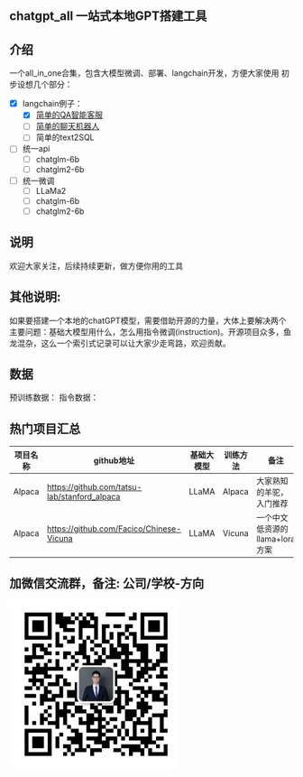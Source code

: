 ## chatgpt_all 一站式本地GPT搭建工具

## 介绍
一个all_in_one合集，包含大模型微调、部署、langchain开发，方便大家使用
初步设想几个部分：
- [x] langchain例子：
    - [x] [简单的QA智能客服](/Simple%20QA%20customer%20service)
    - [ ] [简单的聊天机器人](/Simple_chatbot)
    - [ ] 简单的text2SQL
- [ ] 统一api
    - [ ] chatglm-6b
    - [ ] chatglm2-6b
- [ ] 统一微调
    - [ ] LLaMa2
    - [ ] chatglm-6b
    - [ ] chatglm2-6b

## 说明
欢迎大家关注，后续持续更新，做方便你用的工具


## 其他说明:
如果要搭建一个本地的chatGPT模型，需要借助开源的力量，大体上要解决两个主要问题：基础大模型用什么，怎么用指令微调(instruction)。开源项目众多，鱼龙混杂，这么一个索引式记录可以让大家少走弯路，欢迎贡献。

## 数据
预训练数据：
指令数据：
## 热门项目汇总
| 项目名称 | github地址 | 基础大模型 | 训练方法 | 备注 |
| ---- | ----- | ------ | ---- | ---- |
| Alpaca | https://github.com/tatsu-lab/stanford_alpaca| LLaMA | Alpaca | 大家熟知的羊驼，入门推荐
| Alpaca | https://github.com/Facico/Chinese-Vicuna| LLaMA | Vicuna | 一个中文低资源的llama+lora方案

## 加微信交流群，备注: 公司/学校-方向
<img src="img/zhou759405.jpg" alt="微信号:zhou759405" width="300" height="300" />
